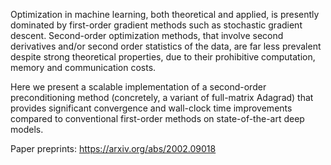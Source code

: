 Optimization in machine learning, both theoretical and applied, is presently dominated by first-order gradient methods such as stochastic gradient descent. Second-order optimization methods, that involve second derivatives and/or second order statistics of the data, are far less prevalent despite strong theoretical properties, due to their prohibitive computation, memory and communication costs.

Here we present a scalable implementation of a second-order preconditioning method (concretely, a variant of full-matrix Adagrad) that provides significant convergence and wall-clock time improvements compared to conventional first-order methods on state-of-the-art deep models.

Paper preprints: https://arxiv.org/abs/2002.09018
